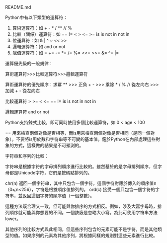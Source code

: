 README.md

Python中有以下類型的運算符：

1. 算術運算符：如 +  -  *  /  **  //  %
2. 比較（關係）運算符：如 ==  !=  <  >  <=  >=  is  is not  in  not in
3. 位運算符：如 &  |  ^  ~  <<  >>
4. 邏輯運算符：如 and  or  not
5. 賦值運算符：如 =  +=  -=  *=  /=  %=  <<=  >>=  &=  ^=  |=

運算優先級的一般規律：

算術運算符>>>比較運算符>>>邏輯運算符

算術運算符的優先順序：求冪 ** >>> 正負 + - >>> 乘除 * / % // 從左向右 >>> 加減 + - 從左向右

比較運算符  >  >=  <  <=  ==  !=  is  is not  in  not in

邏輯運算符 and  or  not

Python支持鍊式比較，即可同時使用多個比較運算符，如 0 < age < 100

== 用來檢查兩個對像是否相等，而is用來檢查兩個對像是否相同（是同一個對象）。不要將is用於數和字符串等不可變的基本值。鑑於Python在內部處理這些對象的方式，這樣做的結果是不可預測的。

字符串和序列的比較：

字符串是根據字符的字母排列順序進行比較的。雖然基於的是字母排列順序，但字母都是Unicode字符，它們是按碼點排列的。

chr(n)  返回一個字符串，其中只包含一個字符，這個字符對應於傳入的順序值n（0⩽n<256），字符是根據順序值排列的。
ord(c)  接受一個只包含一個字符的字符串，並返回這個字符的順序值（一個整數）。

這種方法既合理又一致，但可能與你排序的方式相反。例如，涉及大寫字母時，排列順序就可能與你想要的不同。一個訣竅是忽略大小寫。為此可使用字符串方法lower。

其他序列的比較方式與此相同，但這些序列包含的元素可能不是字符，而是其他類型的值。如果序列的元素為其他序列，將根據同樣的規則對這些元素進行比較。